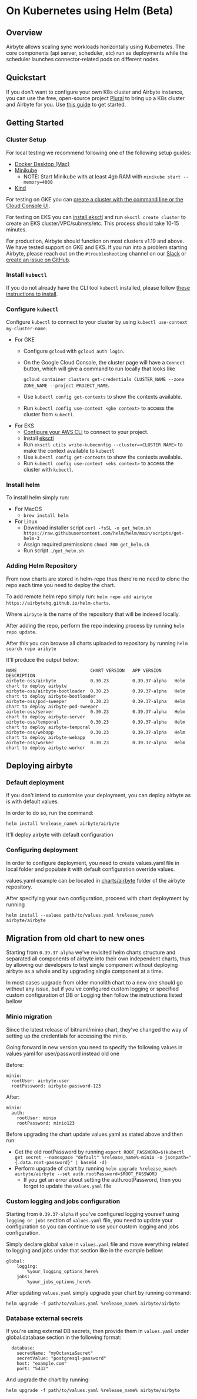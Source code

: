 # On Kubernetes using Helm (Beta)

## Overview

Airbyte allows scaling sync workloads horizontally using Kubernetes. The core components \(api server, scheduler, etc\) run as deployments while the scheduler launches connector-related pods on different nodes.

## Quickstart

If you don't want to configure your own K8s cluster and Airbyte instance, you can use the free, open-source project [Plural](https://www.plural.sh/) to bring up a K8s cluster and Airbyte for you. Use [this guide](on-plural.md) to get started.

## Getting Started

### Cluster Setup

For local testing we recommend following one of the following setup guides:

* [Docker Desktop \(Mac\)](https://docs.docker.com/desktop/kubernetes)
* [Minikube](https://minikube.sigs.k8s.io/docs/start)
  * NOTE: Start Minikube with at least 4gb RAM with `minikube start --memory=4000`
* [Kind](https://kind.sigs.k8s.io/docs/user/quick-start/)

For testing on GKE you can [create a cluster with the command line or the Cloud Console UI](https://cloud.google.com/kubernetes-engine/docs/how-to/creating-a-zonal-cluster).

For testing on EKS you can [install eksctl](https://eksctl.io/introduction/) and run `eksctl create cluster` to create an EKS cluster/VPC/subnets/etc. This process should take 10-15 minutes.

For production, Airbyte should function on most clusters v1.19 and above. We have tested support on GKE and EKS. If you run into a problem starting Airbyte, please reach out on the `#troubleshooting` channel on our [Slack](https://slack.airbyte.io/) or [create an issue on GitHub](https://github.com/airbytehq/airbyte/issues/new?assignees=&labels=type%2Fbug&template=bug-report.md&title=).

### Install `kubectl`

If you do not already have the CLI tool `kubectl` installed, please follow [these instructions to install](https://kubernetes.io/docs/tasks/tools/).

### Configure `kubectl`

Configure `kubectl` to connect to your cluster by using `kubectl use-context my-cluster-name`.

* For GKE
  * Configure `gcloud` with `gcloud auth login`.
  * On the Google Cloud Console, the cluster page will have a `Connect` button, which will give a command to run locally that looks like

    `gcloud container clusters get-credentials CLUSTER_NAME --zone ZONE_NAME --project PROJECT_NAME`.

  * Use `kubectl config get-contexts` to show the contexts available.
  * Run `kubectl config use-context <gke context>` to access the cluster from `kubectl`.
* For EKS
  * [Configure your AWS CLI](https://docs.aws.amazon.com/cli/latest/userguide/cli-chap-configure.html) to connect to your project.
  * Install [eksctl](https://eksctl.io/introduction/)
  * Run `eksctl utils write-kubeconfig --cluster=<CLUSTER NAME>` to make the context available to `kubectl`
  * Use `kubectl config get-contexts` to show the contexts available.
  * Run `kubectl config use-context <eks context>` to access the cluster with `kubectl`.

### Install helm

To install helm simply run:

* For MacOS
  * `brew install helm`
* For Linux
  * Download installer script `curl -fsSL -o get_helm.sh https://raw.githubusercontent.com/helm/helm/main/scripts/get-helm-3`
  * Assign required premissions `chmod 700 get_helm.sh`
  * Run script `./get_helm.sh`

### Adding Helm Repository

From now charts are stored in helm-repo thus there're no need to clone the repo each time you need to deploy the chart.

To add remote helm repo simply run: `helm repo add airbyte https://airbytehq.github.io/helm-charts`.

Where `airbyte` is the name of the repository that will be indexed locally.

After adding the repo, perform the repo indexing process by running `helm repo update`.

After this you can browse all charts uploaded to repository by running `helm search repo aribyte`

It'll produce the output below:

```text
NAME                            CHART VERSION   APP VERSION     DESCRIPTION                             
airbyte-oss/airbyte             0.30.23         0.39.37-alpha   Helm chart to deploy airbyte            
airbyte-oss/airbyte-bootloader  0.30.23         0.39.37-alpha   Helm chart to deploy airbyte-bootloader 
airbyte-oss/pod-sweeper         0.30.23         0.39.37-alpha   Helm chart to deploy airbyte-pod-sweeper
airbyte-oss/server              0.30.23         0.39.37-alpha   Helm chart to deploy airbyte-server     
airbyte-oss/temporal            0.30.23         0.39.37-alpha   Helm chart to deploy airbyte-temporal   
airbyte-oss/webapp              0.30.23         0.39.37-alpha   Helm chart to deploy airbyte-webapp     
airbyte-oss/worker              0.30.23         0.39.37-alpha   Helm chart to deploy airbyte-worker  
```

## Deploying airbyte
### Default deployment

If you don't intend to customise your deployment, you can deploy airbyte as is with default values.

In order to do so, run the command: 
```
helm install %release_name% airbyte/airbyte
```

It'll deploy airbyte with default configuration

### Configuring deployment

In order to configure deployment, you need to create values.yaml file in local folder and populate it with default configuration override values.

values.yaml example can be located in [charts/airbyte](https://github.com/airbytehq/airbyte/blob/master/charts/airbyte/values.yaml) folder of the airbyte repository.

After specifying your own configuration, proceed with chart deployment by running 
```text
helm install --values path/to/values.yaml %release_name% airbyte/airbyte
```

## Migration from old chart to new ones

Starting from `0.39.37-alpha` we've revisited helm charts structure and separated all components of airbyte into their own independent charts, thus by allowing our developers to test single component without deploying airbyte as a whole and by upgrading single component at a time.

In most cases upgrade from older monolith chart to a new one should go without any issue, but if you've configured custom logging or specified custom configuration of DB or Logging then follow the instructions listed bellow

### Minio migration

Since the latest release of bitnami/minio chart, they've changed the way of setting up the credentials for accessing the minio.

Going forward in new version you need to specify the following values in values yaml for user/password instead old one

Before:
```text
minio:
  rootUser: airbyte-user
  rootPassword: airbyte-password-123
```
After:
```text
minio:
  auth:
    rootUser: minio
    rootPassword: minio123

```

Before upgrading the chart update values.yaml as stated above and then run:

* Get the old rootPassword by running `export ROOT_PASSWORD=$(kubectl get secret --namespace "default" %release_name%-minio -o jsonpath="{.data.root-password}" | base64 -d)`
* Perform upgrade of chart by running `helm upgrade %release_name% airbyte/airbyte --set auth.rootPassword=$ROOT_PASSWORD`
  * If you get an error about setting the auth.rootPassword, then you forgot to update the `values.yaml` file

### Custom logging and jobs configuration

Starting from `0.39.37-alpha` if you've configured logging yourself using `logging or jobs` section of `values.yaml` file, you need to update your configuration so you can continue to use your custom logging and jobs configuration.

Simply declare global value in `values.yaml` file and move everything related to logging and jobs under that section like in the example bellow:

```text
global:
    logging:
        %your_logging_options_here%
    jobs:
        %your_jobs_options_here%
```

After updating `values.yaml` simply upgrade your chart by running command: 
```shell
helm upgrade -f path/to/values.yaml %release_name% airbyte/airbyte
```

### Database external secrets

If you're using external DB secrets, then provide them in `values.yaml` under global.database section in the following format:

```text
  database:
    secretName: "myOctaviaSecret"
    secretValue: "postgresql-password"
    host: "example.com"
    port: "5432"
```

And upgrade the chart by running: 
```shell
helm upgrade -f path/to/values.yaml %release_name% airbyte/airbyte
```
